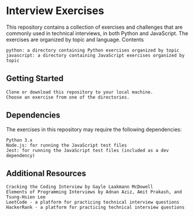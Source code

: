 # Interview Exercises

This repository contains a collection of exercises and challenges that are commonly used in technical interviews, in both Python and JavaScript. The exercises are organized by topic and language.
Contents

    python: a directory containing Python exercises organized by topic
    javascript: a directory containing JavaScript exercises organized by topic

## Getting Started

    Clone or download this repository to your local machine.
    Choose an exercise from one of the directories.

## Dependencies

The exercises in this repository may require the following dependencies:

    Python 3.x
    Node.js: for running the JavaScript test files
    Jest: for running the JavaScript test files (included as a dev dependency)

## Additional Resources

    Cracking the Coding Interview by Gayle Laakmann McDowell
    Elements of Programming Interviews by Adnan Aziz, Amit Prakash, and Tsung-Hsien Lee
    LeetCode - a platform for practicing technical interview questions
    HackerRank - a platform for practicing technical interview questions